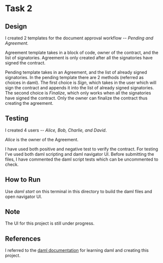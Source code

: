 # Task 2

## Design
I created 2 templates for the document approval workflow -- *Pending and Agreement.* 

Agreement template takes in a block of code, owner of the contract, and the list of signatories. Agreement is only created after all the signatories have signed the contract.  

Pending template takes in an Agreement, and the list of already signed signatories. In the pending template there are 2 methods (referred as choices in daml). The first choice is *Sign*, which takes in the user which will sign the contract and appends it into the list of already signed signatories. The second choice is *Finalize*, which only works when all the signatories have signed the contract. Only the owner can finalize the contract thus creating the agreement.

## Testing
I created 4 users -- *Alice, Bob, Charlie, and David*. 

*Alice* is the owner of the Agreement. 

I have used both positive and negative test to verify the contract. For testing I've used both daml scripting and daml navigator UI. Before submitting the files, I have commented the daml script tests which can be uncommented to check.


## How to Run
Use *daml start* on this terminal in this directory to build the daml files and open navigator UI. 

## Note
The UI for this project is still under progress.

## References
I referred to the [daml documentation](https://docs.daml.com/index.html) for learning daml and creating this project.